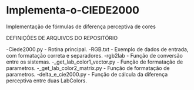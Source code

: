 # Implementa-o-CIEDE2000
Implementação de fórmulas de diferença perceptiva de cores

DEFINIÇÕES DE ARQUIVOS DO REPOSITÓRIO

-Ciede2000.py - Rotina principal.
-RGB.txt - Exemplo de dados de entrada, com formatação correta e separadores.
-rgb2lab - Função de conversão entre os sistemas.
-_get_lab_color1_vector.py - Função de formatação de parametros.
-_get_lab_color2_matrix.py - Função de formatação de parametros.
-delta_e_cie2000.py - Função de cálcula da diferença perceptiva entre duas LabColors.
